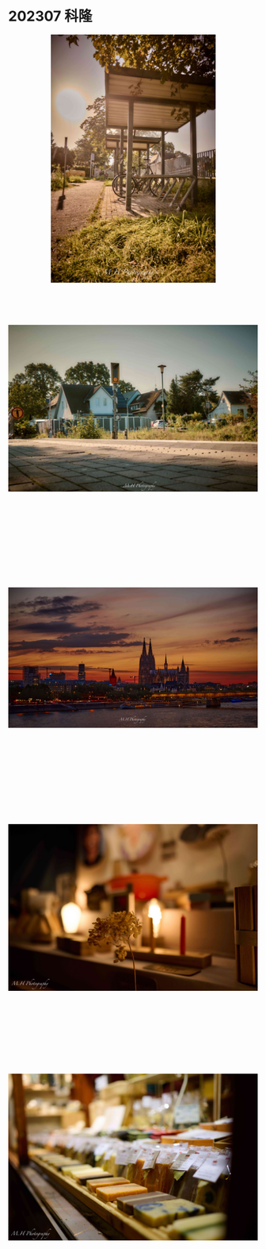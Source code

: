 # 202307 科隆


<p style="text-align:center;"><img loading="lazy" src="00.jpg" alt="" style="object-fit:scale-down;
height:500px;/></p>
<p style="text-align:center;"><img loading="lazy" src="01.jpg" alt="" style="object-fit:scale-down;
height:500px;/></p>
<p style="text-align:center;"><img loading="lazy" src="02.jpg" alt="" style="object-fit:scale-down;
height:500px;/></p>
<p style="text-align:center;"><img loading="lazy" src="03.jpg" alt="" style="object-fit:scale-down;
height:500px;/></p>
<p style="text-align:center;"><img loading="lazy" src="04.jpg" alt="" style="object-fit:scale-down;
height:500px;/></p>
<p style="text-align:center;"><img loading="lazy" src="05.jpg" alt="" style="object-fit:scale-down;
height:500px;/></p>

